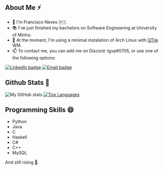## About Me ⚡
- 👋 I'm Francisco Neves 🇵🇹.
- 📚 I've just finished my bachelors on Software Engineering at University of Minho.
- 🐧 At the moment, I'm using a minimal instalation of Arch Linux with [QTile](https://github.com/qtile/qtile) WM.
- 📫 To contact me, you can add me on Discord: tgvp#0705, or use one of the following options:

[![LinkedIn badge](https://img.shields.io/badge/-franl08-black?style=for-the-badge&logo=linkedin)](https://www.linkedin.com/in/franl08/)
[![Email badge](https://img.shields.io/badge/-franeves08-c71610?style=for-the-badge&logo=Gmail&logoColor=black)](mailto:franeves08@gmail.com)

## Github Stats 👀
![My GitHub stats](https://github-readme-stats.vercel.app/api?username=franl08&count_private=true&show_icons=true&theme=tokyonight&hide_border=true)
[![Top Languages](https://github-readme-stats.vercel.app/api/top-langs/?username=franl08&layout=compact&theme=tokyonight&hide_border=true)](https://github.com/anuraghazra/github-readme-stats)

## Programming Skills 😄
- Python
- Java
- C
- Haskell
- C\#
- C++
- MySQL

And still rising 👀.
